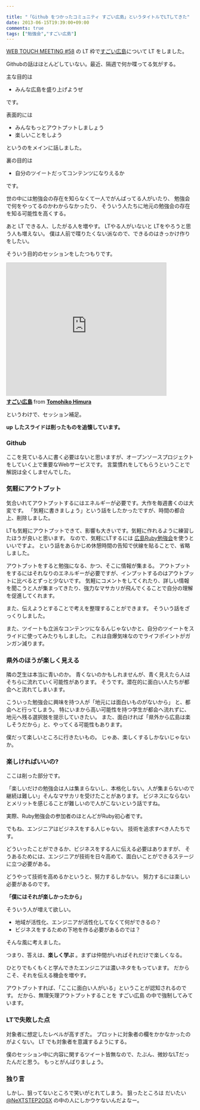 ```yaml
---

title: "「Github をつかったコミュニティ すごい広島」というタイトルでLTしてきた"
date: 2013-06-15T19:39:00+09:00
comments: true
tags: ["勉強会","すごい広島"]
---
```


[WEB TOUCH MEETING #58](http://www.webtouchmeeting.com/meeting/2013/06/58web-touch-meeting.html) の LT 枠で[すごい広島](http://great-h.github.io/)について LT をしました。

Githubの話はほとんどしていない。最近、隔週で何か喋ってる気がする。

主な目的は

* みんな広島を盛り上げようぜ

です。

表面的には

* みんなもっとアウトプットしましょう
* 楽しいことをしよう

というのをメインに話しました。

裏の目的は

* 自分のツイートだってコンテンツになりえるか

です。


世の中には勉強会の存在を知らなくて一人でがんばってる人がいたり、
勉強会で何をやってるのかわからなかったり、
そういう人たちに地元の勉強会の存在を知る可能性を高くする。

あと LT できる人、したがる人を増やす。
LTやる人がいないと LTをやろうと思う人も増えない。
僕は人前で喋りたくない派なので、できるのはきっかけ作りをしたい。

そういう目的のセッションをしたつもりです。

<iframe src="http://www.slideshare.net/slideshow/embed_code/23031128" width="427" height="356" frameborder="0" marginwidth="0" marginheight="0" scrolling="no" style="border:1px solid #CCC;border-width:1px 1px 0;margin-bottom:5px" allowfullscreen webkitallowfullscreen mozallowfullscreen> </iframe> <div style="margin-bottom:5px"> <strong> <a href="http://www.slideshare.net/TomohikoHimura/ss-23031128" title="すごい広島" target="_blank">すごい広島</a> </strong> from <strong><a href="http://www.slideshare.net/TomohikoHimura" target="_blank">Tomohiko Himura</a></strong> </div>

というわけで、セッション補足。

**up したスライドは削ったものを追懐しています。**

### Github

ここを見ている人に書く必要はないと思いますが、オープンソースプロジェクトをしていく上で重要なWebサービスです。
言葉慣れをしてもらうということで解説は全くしませんでした。

### 気軽にアウトプット

気合いれてアウトプットするにはエネルギーが必要です。大作を毎週書くのは大変です。
「気軽に書きましょう」という話をしたかったですが、時間の都合上、削除しました。

LTも気軽にアウトプットできて、影響も大きいです。気軽に作れるように練習したほうが良いと思います。
なので、気軽にLTするには [広島Ruby勉強会](http://hiroshimarb.github.io/)を使うといいですよ。
という話をあらかじめ休憩時間の告知で伏線を貼ることで、省略しました。

アウトプットをすると勉強になる、かつ、そこに情報が集まる。
アウトプットをするにはそれなりのエネルギーが必要ですが、インプットするのはアウトプットに比べるとずっと少ないです。
気軽にコメントをしてくれたり、詳しい情報を聞こうと人が集まってきたり、強力なマサカリが飛んでくることで自分の理解を促進してくれます。

また、伝えようとすることで考えを整理することができます。
そういう話をざっくりしました。

また、ツイートも立派なコンテンツになるんじゃないかと、自分のツイートをスライドに使ってみたりもしました。
これは自爆気味なのでライフポイントがガンガン減ります。

### 県外のほうが楽しく見える

隣の芝生は本当に青いのか。
青くないのかもしれませんが、青く見えたら人はそちらに流れていく可能性があります。
そうです。潜在的に面白い人たちが都会へと流れてしまいます。

こういった勉強会に興味を持つ人が「地元には面白いものがないから」
と、都会へと行ってしまう。
特にいまから高い可能性を持つ学生が都会へ流れずに、地元へ残る選択肢を提示していきたい。
また、面白ければ「県外から広島は楽しそうだから」と、やってくる可能性もあります。

僕だって楽しいところに行きたいもの。
じゃあ、楽しくするしかないじゃないか。

### 楽しければいいの?

ここは削った部分です。

「楽しいだけの勉強会は人は集まらないし、本格化しない。人が集まらないので継続は難しい」そんなマサカリを受けたことがあります。
ビジネスにならないとメリットを感じることが難しいので人がこないという話ですね。

実際、Ruby勉強会の参加者のほとんどがRuby初心者です。

でもね、エンジニアはビジネスをする人じゃない。
技術を追求すべき人たちです。

どういったことができるか、ビジネスをする人に伝える必要はありますが、
そうあるためには、エンジニアが技術を日々高めて、面白いことができるステージに立つ必要がある。

どうやって技術を高めるかというと、努力するしかない。
努力するには楽しい必要があるのです。

**「僕にはそれが楽しかったから」**

そういう人が増えて欲しい。

* 地域が活性化、エンジニアが活性化してなくて何ができるの？
* ビジネスをするための下地を作る必要があるのでは？

そんな風に考えました。

つまり、答えは、**楽しく学ぶ** 。まずは仲間がいればそれだけで楽しくなる。

ひとりでもくもくと学んできたエンジニアは濃いネタをもっています。
だからこそ、それを伝える機会を増やす。

アウトプットすれば、「ここに面白い人がいる」ということが認知されるのです。
だから、無理矢理アウトプットすることを すごい広島 の中で強制してみています。

### LTで失敗した点

対象者に想定したレベルが高すぎた。
プロットに対象者の欄をかかなかったのがよくない。
LT でも対象者を意識するようにする。

僕のセッション中に内容に関するツイート皆無なので、たぶん、微妙なLTだったんだと思う。
もっとがんばりましょう。

### 独り言

しかし、狙ってないところで笑いがとれてしまう。
狙ったところは だいたい [@NeXTSTEP2OSX](http://kita.dyndns.org/diary/) の中の人にしかウケないんだよなー。
